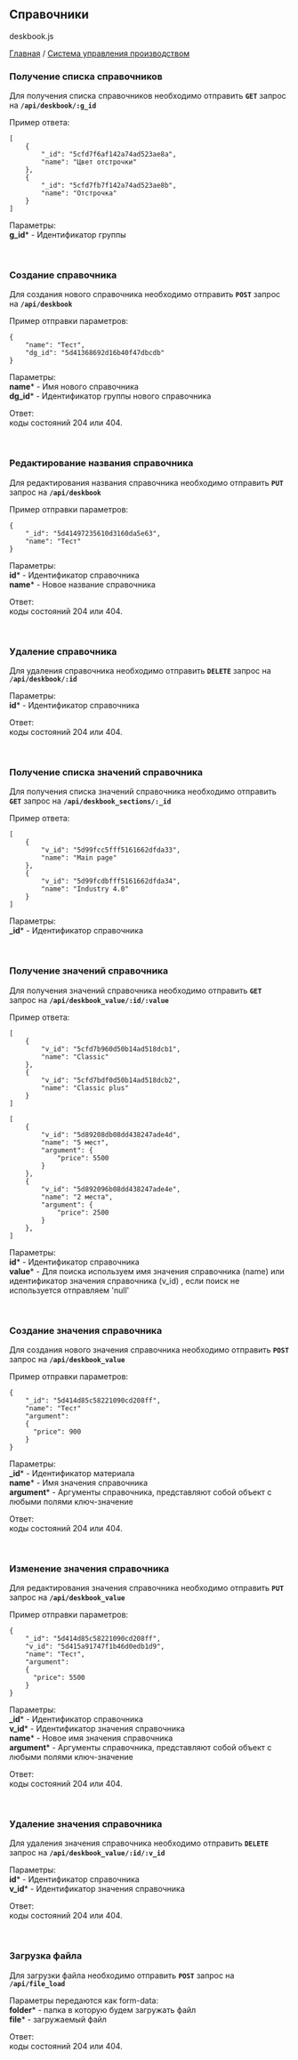 ## Справочники
deskbook.js

[Главная](README.md)  /  [Система управления производством](production.md)


### Получение списка справочников

Для получения списка справочников необходимо отправить **`GET`** запрос на **`/api/deskbook/:g_id`**<br>

Пример ответа:<br>
```
[
    {
        "_id": "5cfd7f6af142a74ad523ae8a",
        "name": "Цвет отстрочки"
    },
    {
        "_id": "5cfd7fb7f142a74ad523ae8b",
        "name": "Отстрочка"
    }
]
```

Параметры:<br>
**g_id*** - Идентификатор группы<br>

<br>

### Создание справочника

Для создания нового справочника необходимо отправить **`POST`** запрос на **`/api/deskbook`**<br>

Пример отправки параметров:<br>
```
{
    "name": "Тест",
    "dg_id": "5d41368692d16b40f47dbcdb"
}
```

Параметры:<br>
**name*** - Имя нового справочника<br>
**dg_id*** - Идентификатор группы нового справочника<br>

Ответ:<br> коды состояний 204 или 404.

<br>

### Редактирование названия справочника

Для редактирования названия справочника необходимо отправить **`PUT`** запрос на **`/api/deskbook`**<br>

Пример отправки параметров:<br>
```
{
    "_id": "5d41497235610d3160da5e63",
    "name": "Тест"
}
```

Параметры:<br>
**id*** - Идентификатор справочника<br>
**name*** - Новое название справочника<br>

Ответ:<br> коды состояний 204 или 404.

<br>

### Удаление справочника

Для удаления справочника необходимо отправить **`DELETE`** запрос на **`/api/deskbook/:id`**<br>

Параметры:<br>
**id*** - Идентификатор справочника<br>

Ответ:<br> коды состояний 204 или 404.

<br>

### Получение списка значений справочника

Для получения списка значений справочника необходимо отправить **`GET`** запрос на **`/api/deskbook_sections/:_id`**<br>

Пример ответа:<br>
```
[
    {
        "v_id": "5d99fcc5fff5161662dfda33",
        "name": "Main page"
    },
    {
        "v_id": "5d99fcdbfff5161662dfda34",
        "name": "Industry 4.0"
    }
]
```

Параметры:<br>
**_id*** - Идентификатор справочника<br>

<br>

### Получение значений справочника

Для получения значений справочника необходимо отправить **`GET`** запрос на **`/api/deskbook_value/:id/:value`**<br>

Пример ответа:<br>
```
[
    {
        "v_id": "5cfd7b960d50b14ad518dcb1",
        "name": "Classic"
    },
    {
        "v_id": "5cfd7bdf0d50b14ad518dcb2",
        "name": "Classic plus"
    }
]
```

```
[
    {
        "v_id": "5d89208db08dd438247ade4d",
        "name": "5 мест",
        "argument": {
            "price": 5500
        }
    },
    {
        "v_id": "5d892096b08dd438247ade4e",
        "name": "2 места",
        "argument": {
            "price": 2500
        }
    },
]
```

Параметры:<br>
**id*** - Идентификатор справочника<br>
**value*** - Для поиска используем имя значения справочника (name) или идентификатор значения справочника (v_id) , если поиск не используется отправляем 'null'<br>

<br>

### Создание значения справочника

Для создания нового значения справочника необходимо отправить **`POST`** запрос на **`/api/deskbook_value`**<br>

Пример отправки параметров:<br>
```
{
    "_id": "5d414d85c58221090cd208ff",
    "name": "Тест"
    "argument":
    {
      "price": 900
    }
}
```

Параметры:<br>
**_id*** - Идентификатор материала<br>
**name*** - Имя значения справочника<br>
**argument*** - Аргументы справочника, представляют собой объект с любыми полями ключ-значение<br>

Ответ:<br> коды состояний 204 или 404.

<br>

### Изменение значения справочника

Для редактирования значения справочника необходимо отправить **`PUT`** запрос на **`/api/deskbook_value`**<br>

Пример отправки параметров:<br>
```
{
    "_id": "5d414d85c58221090cd208ff",
    "v_id": "5d415a91747f1b46d0edb1d9",
    "name": "Тест",
    "argument":
    {
      "price": 5500
    }
}
```

Параметры:<br>
**_id*** - Идентификатор справочника<br>
**v_id*** - Идентификатор значения справочника<br>
**name*** - Новое имя значения справочника<br>
**argument*** - Аргументы справочника, представляют собой объект с любыми полями ключ-значение<br>

Ответ:<br> коды состояний 204 или 404.

<br>

### Удаление значения справочника

Для удаления значения справочника необходимо отправить **`DELETE`** запрос на **`/api/deskbook_value/:id/:v_id`**<br>

Параметры:<br>
**id*** - Идентификатор справочника<br>
**v_id*** - Идентификатор значения справочника<br>

Ответ:<br> коды состояний 204 или 404.

<br>

### Загрузка файла

Для загрузки файла необходимо отправить **`POST`** запрос на **`/api/file_load`**<br>

Параметры передаются как form-data:<br>
**folder*** - папка в которую будем загружать файл<br>
**file*** - загружаемый файл<br>

Ответ:<br> коды состояний 204 или 404.